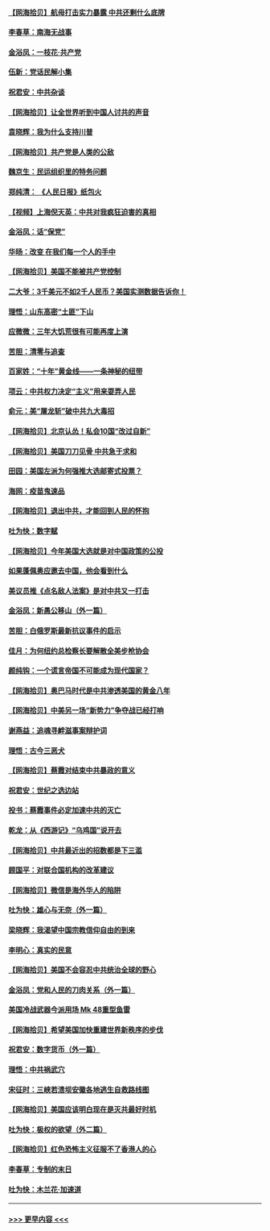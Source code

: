 #### [【网海拾贝】航母打击实力暴露 中共还剩什么底牌](../pages/nsc993/n12371825.md?t=09020402) 
#### [李春草：南海无战事](../pages/nsc993/n12371159.md?t=09020402) 
#### [金浴凤：一枝花·共产党](../pages/nsc993/n12368757.md?t=09020402) 
#### [伍新：党话民解小集](../pages/nsc993/n12366907.md?t=09020402) 
#### [祝君安：中共杂谈](../pages/nsc993/n12366076.md?t=09020402) 
#### [【网海拾贝】让全世界听到中国人讨共的声音](../pages/nsc993/n12365569.md?t=09020402) 
#### [袁晓辉：我为什么支持川普](../pages/nsc993/n12362670.md?t=09020402) 
#### [【网海拾贝】共产党是人类的公敌](../pages/nsc993/n12363182.md?t=09020402) 
#### [魏京生：民运组织里的特务问题](../pages/nsc993/n12363010.md?t=09020402) 
#### [郑纯清： 《人民日报》纸包火](../pages/nsc993/n12362706.md?t=09020402) 
#### [【视频】上海倪天英：中共对我疯狂迫害的真相](../pages/nsc993/n12356341.md?t=09020402) 
#### [金浴凤：话“保党”](../pages/nsc993/n12361867.md?t=09020402) 
#### [华旸：改变 在我们每一个人的手中](../pages/nsc993/n12361774.md?t=09020402) 
#### [【网海拾贝】美国不能被共产党控制](../pages/nsc993/n12360271.md?t=09020402) 
#### [二大爷：3千美元不如2千人民币？美国实测数据告诉你！](../pages/nsc993/n12358563.md?t=09020402) 
#### [理悟：山东高密“土匪”下山](../pages/nsc993/n12358535.md?t=09020402) 
#### [应微微：三年大饥荒很有可能再度上演](../pages/nsc993/n12358523.md?t=09020402) 
#### [苦胆：清零与追查](../pages/nsc993/n12358501.md?t=09020402) 
#### [百家姓：“十年”黄金线——一条神秘的纽带](../pages/nsc993/n12358319.md?t=09020402) 
#### [项云：中共权力决定“主义”用来耍弄人民](../pages/nsc993/n12358172.md?t=09020402) 
#### [俞元：美“屠龙斩”破中共九大毒招](../pages/nsc993/n12357822.md?t=09020402) 
#### [【网海拾贝】北京认怂！私会10国“改过自新”](../pages/nsc993/n12357784.md?t=09020402) 
#### [【网海拾贝】美国刀刀见骨 中共急于求和](../pages/nsc993/n12355511.md?t=09020402) 
#### [田园：美国左派为何强推大选邮寄式投票？](../pages/nsc993/n12352963.md?t=09020402) 
#### [海网：疫苗鬼速品](../pages/nsc993/n12354438.md?t=09020402) 
#### [【网海拾贝】退出中共，才能回到人民的怀抱](../pages/nsc993/n12352634.md?t=09020402) 
#### [吐为快：数字赋](../pages/nsc993/n12352317.md?t=09020402) 
#### [【网海拾贝】今年美国大选就是对中国政策的公投](../pages/nsc993/n12350973.md?t=09020402) 
#### [如果蓬佩奥应邀去中国，他会看到什么](../pages/nsc993/n12350945.md?t=09020402) 
#### [美议员推《点名敌人法案》是对中共又一打击](../pages/nsc993/n12350765.md?t=09020402) 
#### [金浴凤：新愚公移山（外一篇）](../pages/nsc993/n12350253.md?t=09020402) 
#### [苦胆：白俄罗斯最新抗议事件的启示](../pages/nsc993/n12349989.md?t=09020402) 
#### [佳月：为何纽约总检察长要解散全美步枪协会](../pages/nsc993/n12349939.md?t=09020402) 
#### [颜纯钩：一个谎言帝国不可能成为现代国家？](../pages/nsc993/n12349898.md?t=09020402) 
#### [【网海拾贝】奥巴马时代是中共渗透美国的黄金八年](../pages/nsc993/n12349284.md?t=09020402) 
#### [【网海拾贝】中美另一场“新势力”争夺战已经打响](../pages/nsc993/n12346998.md?t=09020402) 
#### [谢燕益：追魂寻衅滋事案辩护词](../pages/nsc993/n12346892.md?t=09020402) 
#### [理悟：古今三恶犬](../pages/nsc993/n12345190.md?t=09020402) 
#### [【网海拾贝】蔡霞对结束中共暴政的意义](../pages/nsc993/n12344263.md?t=09020402) 
#### [祝君安：世纪之选边站](../pages/nsc993/n12342382.md?t=09020402) 
#### [投书：蔡霞事件必定加速中共的灭亡](../pages/nsc993/n12341881.md?t=09020402) 
#### [乾龙：从《西游记》“乌鸡国”说开去](../pages/nsc993/n12341690.md?t=09020402) 
#### [【网海拾贝】中共最近出的招数都是下三滥](../pages/nsc993/n12341593.md?t=09020402) 
#### [顾国平：对联合国机构的改革建议](../pages/nsc993/n12339928.md?t=09020402) 
#### [【网海拾贝】微信是海外华人的陷阱](../pages/nsc993/n12338868.md?t=09020402) 
#### [吐为快：雄心与无奈（外一篇）](../pages/nsc993/n12338132.md?t=09020402) 
#### [梁晓辉：我渴望中国宗教信仰自由的到来](../pages/nsc993/n12336657.md?t=09020402) 
#### [李明心：真实的民意](../pages/nsc993/n12336089.md?t=09020402) 
#### [【网海拾贝】美国不会容忍中共统治全球的野心](../pages/nsc993/n12336063.md?t=09020402) 
#### [金浴凤：党和人民的刀肉关系（外一篇）](../pages/nsc993/n12335834.md?t=09020402) 
#### [美国冷战武器今派用场 Mk 48重型鱼雷](../pages/nsc993/n12335354.md?t=09020402) 
#### [【网海拾贝】希望美国加快重建世界新秩序的步伐](../pages/nsc993/n12334224.md?t=09020402) 
#### [祝君安：数字货币（外一篇）](../pages/nsc993/n12334186.md?t=09020402) 
#### [理悟：中共祸武穴](../pages/nsc993/n12333962.md?t=09020402) 
#### [宋征时：三峡若溃坝安徽各地逃生自救路线图](../pages/nsc993/n12332450.md?t=09020402) 
#### [【网海拾贝】美国应该明白现在是灭共最好时机](../pages/nsc993/n12332313.md?t=09020402) 
#### [吐为快：极权的欲望（外二篇）](../pages/nsc993/n12332089.md?t=09020402) 
#### [【网海拾贝】红色恐怖主义征服不了香港人的心](../pages/nsc993/n12329296.md?t=09020402) 
#### [李春草：专制的末日](../pages/nsc993/n12329079.md?t=09020402) 
#### [吐为快：木兰花‧加速道](../pages/nsc993/n12327366.md?t=09020402) 

----
#### [ >>> 更早内容 <<< ](../indexes/nsc993-earlier.md)
